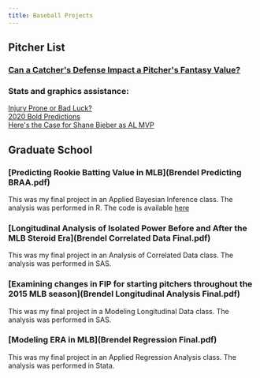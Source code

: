 ```yaml
---
title: Baseball Projects
---
```


## Pitcher List

### [Can a Catcher's Defense Impact a Pitcher's Fantasy Value?](https://www.pitcherlist.com/going-deep-can-a-catchers-defense-impact-a-pitchers-fantasy-production/)

### Stats and graphics assistance:  
[Injury Prone or Bad Luck?](https://www.pitcherlist.com/injury-prone-or-bad-luck-part-1/)  
[2020 Bold Predictions](https://www.pitcherlist.com/james-schianos-big-and-bold-predictions/)  
[Here's the Case for Shane Bieber as AL MVP](https://www.pitcherlist.com/heres-the-case-for-shane-bieber-as-al-mvp/)

## Graduate School

### [Predicting Rookie Batting Value in MLB](Brendel Predicting BRAA.pdf)
This was my final project in an Applied Bayesian Inference class. The analysis was performed in R. The code is available [here](https://github.com/pcbrendel/baseballanalysis)

### [Longitudinal Analysis of Isolated Power Before and After the MLB Steroid Era](Brendel Correlated Data Final.pdf)
This was my final project in an Analysis of Correlated Data class. The analysis was performed in SAS.

### [Examining changes in FIP for starting pitchers throughout the 2015 MLB season](Brendel Longitudinal Analysis Final.pdf)
This was my final project in a Modeling Longitudinal Data class. The analysis was performed in SAS.

### [Modeling ERA in MLB](Brendel Regression Final.pdf)
This was my final project in an Applied Regression Analysis class. The analysis was performed in Stata.


